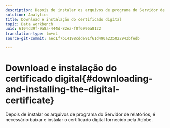 ```yaml
---
description: Depois de instalar os arquivos de programa do Servidor de relatórios, é necessário baixar e instalar o certificado digital fornecido pela Adobe.
solution: Analytics
title: Download e instalação do certificado digital
topic: Data workbench
uuid: 6104d39f-9a8a-444d-82ea-f0f6996a8122
translation-type: tm+mt
source-git-commit: aec1f7b14198cdde91f61d490a235022943bfedb

---
```



# Download e instalação do certificado digital{#downloading-and-installing-the-digital-certificate}

Depois de instalar os arquivos de programa do Servidor de relatórios, é necessário baixar e instalar o certificado digital fornecido pela Adobe.

